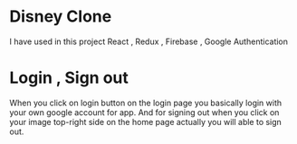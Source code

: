 # Disney Clone

I have used in this project React , Redux , Firebase , Google Authentication

# Login , Sign out

When you click on login button on the login page you basically login with your own google account for app.
And for signing out when you click on your image top-right side on the home page actually you will able to sign out.

